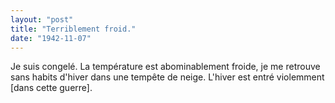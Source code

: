 ```yaml
---
layout: "post"
title: "Terriblement froid."
date: "1942-11-07"
---
```


Je suis congelé. La température est abominablement froide, je me retrouve sans habits d'hiver dans une tempête de neige. L'hiver est entré violemment [dans cette guerre].


<div class="histoire"></div>

<div class="commentaire"></div>
